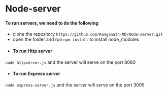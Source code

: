 # Node-server

#### To run servers, we need to do the following
* clone the repository `https://github.com/Ranganath-MD/Node-server.git`
* open the folder and run `npm install` to install node_modules
* #### To run Http server
`node httpserver.js` and the server will serve on the port 8080
* #### To run Express server
`node express-server.js` and the server will serve on the port 3005
